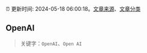 :alarm_clock: 更新时间: 2024-05-18 06:00:18。[文章来源](/README.md)、[文章分类](/TAGS.md)

## OpenAI


> 关键字：`OpenAI`、`Open AI`



